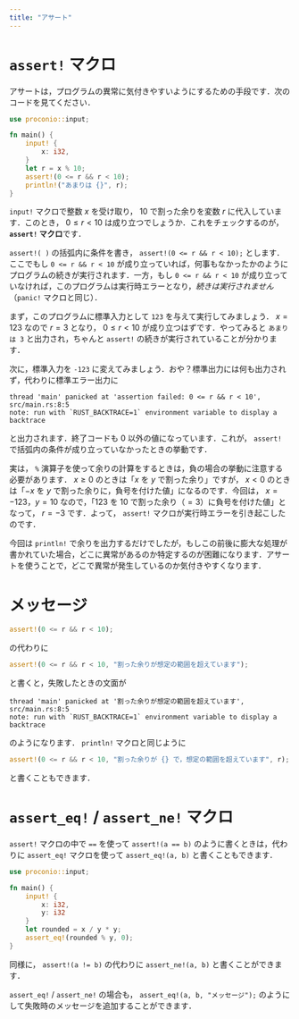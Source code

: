 ```yaml
---
title: "アサート"
---
```

# `assert!` マクロ
アサートは，プログラムの異常に気付きやすいようにするための手段です．次のコードを見てください．
```rust
use proconio::input;

fn main() {
    input! {
        x: i32,
    }
    let r = x % 10;
    assert!(0 <= r && r < 10);
    println!("あまりは {}", r);
}
```

`input!` マクロで整数 $x$ を受け取り， $10$ で割った余りを変数 $r$ に代入しています．このとき， $0 \leq r < 10$ は成り立つでしょうか．これをチェックするのが， **`assert!` マクロ**です．

`assert!( )` の括弧内に条件を書き， `assert!(0 <= r && r < 10);` とします．ここでもし `0 <= r && r < 10` が成り立っていれば，何事もなかったかのようにプログラムの続きが実行されます．一方，もし `0 <= r && r < 10` が成り立っていなければ，このプログラムは実行時エラーとなり，*続きは実行されません*（`panic!` マクロと同じ）．

まず，このプログラムに標準入力として `123` を与えて実行してみましょう． $x = 123$ なので $r = 3$ となり， $0 \leq r < 10$ が成り立つはずです．やってみると `あまりは 3` と出力され，ちゃんと `assert!` の続きが実行されていることが分かります．

次に，標準入力を `-123` に変えてみましょう．おや？標準出力には何も出力されず，代わりに標準エラー出力に
```
thread 'main' panicked at 'assertion failed: 0 <= r && r < 10', src/main.rs:8:5
note: run with `RUST_BACKTRACE=1` environment variable to display a backtrace
```
と出力されます．終了コードも 0 以外の値になっています．これが， `assert!` で括弧内の条件が成り立っていなかったときの挙動です．

実は， `%` 演算子を使って余りの計算をするときは，負の場合の挙動に注意する必要があります． $x \geq 0$ のときは「$x$ を $y$ で割った余り」ですが， $x < 0$ のときは「$-x$ を $y$ で割った余りに，負号を付けた値」になるのです．今回は， $x = -123$，$y = 10$ なので，「$123$ を $10$ で割った余り（$=3$）に負号を付けた値」となって， $r = -3$ です．よって， `assert!` マクロが実行時エラーを引き起こしたのです．

今回は `println!` で余りを出力するだけでしたが，もしこの前後に膨大な処理が書かれていた場合，どこに異常があるのか特定するのが困難になります．アサートを使うことで，どこで異常が発生しているのか気付きやすくなります．
# メッセージ
```rust
assert!(0 <= r && r < 10);
```
の代わりに
```rust
assert!(0 <= r && r < 10, "割った余りが想定の範囲を超えています");
```
と書くと，失敗したときの文面が
```
thread 'main' panicked at '割った余りが想定の範囲を超えています', src/main.rs:8:5
note: run with `RUST_BACKTRACE=1` environment variable to display a backtrace
```
のようになります． `println!` マクロと同じように
```rust
assert!(0 <= r && r < 10, "割った余りが {} で，想定の範囲を超えています", r);
```
と書くこともできます．
# `assert_eq!` / `assert_ne!` マクロ
`assert!` マクロの中で `==` を使って `assert!(a == b)` のように書くときは，代わりに `assert_eq!` マクロを使って `assert_eq!(a, b)` と書くこともできます．
```rust
use proconio::input;

fn main() {
    input! {
        x: i32,
        y: i32
    }
    let rounded = x / y * y;
    assert_eq!(rounded % y, 0);
}
```
同様に， `assert!(a != b)` の代わりに `assert_ne!(a, b)` と書くことができます．

`assert_eq!` / `assert_ne!` の場合も， `assert_eq!(a, b, "メッセージ");` のようにして失敗時のメッセージを追加することができます．
